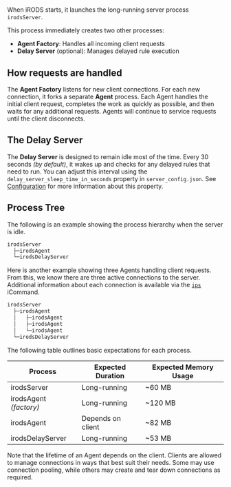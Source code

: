 #

When iRODS starts, it launches the long-running server process `irodsServer`.

This process immediately creates two other processes:

- **Agent Factory**: Handles all incoming client requests
- **Delay Server** (optional): Manages delayed rule execution

## How requests are handled

The **Agent Factory** listens for new client connections. For each new connection, it forks a separate **Agent** process. Each Agent handles the initial client request, completes the work as quickly as possible, and then waits for any additional requests. Agents will continue to service requests until the client disconnects.

## The Delay Server

The **Delay Server** is designed to remain idle most of the time. Every 30 seconds _(by default)_, it wakes up and checks for any delayed rules that need to run. You can adjust this interval using the `delay_server_sleep_time_in_seconds` property in `server_config.json`. See [Configuration](../system_overview/configuration.md#etcirodsserver_configjson) for more information about this property.

## Process Tree

The following is an example showing the process hierarchy when the server is idle.

```bash
irodsServer
  ├─irodsAgent
  └─irodsDelayServer
```

Here is another example showing three Agents handling client requests. From this, we know there are three active connections to the server. Additional information about each connection is available via the [`ips`](../../icommands/user/#ips) iCommand.

```bash
irodsServer
  ├─irodsAgent
  │   ├─irodsAgent
  │   ├─irodsAgent
  │   └─irodsAgent
  └─irodsDelayServer
```

The following table outlines basic expectations for each process.

| Process                | Expected Duration        | Expected Memory Usage           |
| ---------------------- | ------------------------ | ------------------------------- |
| irodsServer            | Long-running             | ~60 MB                          |
| irodsAgent _(factory)_ | Long-running             | ~120 MB                         |
| irodsAgent             | Depends on client        | ~82 MB                          |
| irodsDelayServer       | Long-running             | ~53 MB                          |

Note that the lifetime of an Agent depends on the client. Clients are allowed to manage connections in ways that best suit their needs. Some may use connection pooling, while others may create and tear down connections as required.
